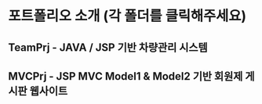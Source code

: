 # 포트폴리오 소개 (각 폴더를 클릭해주세요)
## TeamPrj - JAVA / JSP 기반 차량관리 시스템</br>
## MVCPrj - JSP MVC Model1 & Model2 기반 회원제 게시판 웹사이트
